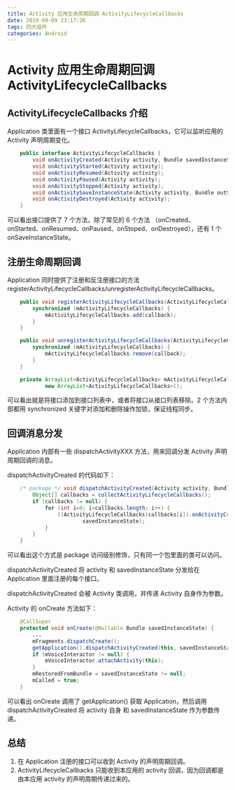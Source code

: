 ```yaml
---
title: Activity 应用生命周期回调 ActivityLifecycleCallbacks 
date: 2019-09-09 23:17:26
tags: 四大组件
categories: Android
---
```


# Activity 应用生命周期回调 ActivityLifecycleCallbacks 

## ActivityLifecycleCallbacks 介绍

Application 类里面有一个接口 ActivityLifecycleCallbacks，它可以监听应用的 Activity 声明周期变化。

```java
    public interface ActivityLifecycleCallbacks {
        void onActivityCreated(Activity activity, Bundle savedInstanceState);
        void onActivityStarted(Activity activity);
        void onActivityResumed(Activity activity);
        void onActivityPaused(Activity activity);
        void onActivityStopped(Activity activity);
        void onActivitySaveInstanceState(Activity activity, Bundle outState);
        void onActivityDestroyed(Activity activity);
    }
```

可以看出接口提供了 7 个方法，除了常见的 6 个方法 （onCreated、onStarted、onResumed、onPaused、onStoped、onDestroyed），还有 1 个 onSaveInstanceState。

## 注册生命周期回调

Application 同时提供了注册和反注册接口的方法 registerActivityLifecycleCallbacks/unregisterActivityLifecycleCallbacks。

```java
    public void registerActivityLifecycleCallbacks(ActivityLifecycleCallbacks callback) {
        synchronized (mActivityLifecycleCallbacks) {
            mActivityLifecycleCallbacks.add(callback);
        }
    }
```

```java
    public void unregisterActivityLifecycleCallbacks(ActivityLifecycleCallbacks callback) {
        synchronized (mActivityLifecycleCallbacks) {
            mActivityLifecycleCallbacks.remove(callback);
        }
    }
```

```java
    private ArrayList<ActivityLifecycleCallbacks> mActivityLifecycleCallbacks =
            new ArrayList<ActivityLifecycleCallbacks>();
```

可以看出就是将接口添加到接口列表中，或者将接口从接口列表移除。2 个方法内部都用 synchronized 关键字对添加和删除操作加锁，保证线程同步。

## 回调消息分发

Application 内部有一些 dispatchActivityXXX 方法，用来回调分发 Activity 声明周期回调的消息。

dispatchActivityCreated 的代码如下：

```java
    /* package */ void dispatchActivityCreated(Activity activity, Bundle savedInstanceState) {
        Object[] callbacks = collectActivityLifecycleCallbacks();
        if (callbacks != null) {
            for (int i=0; i<callbacks.length; i++) {
                ((ActivityLifecycleCallbacks)callbacks[i]).onActivityCreated(activity,
                        savedInstanceState);
            }
        }
    }
```

可以看出这个方式是 package 访问级别修饰，只有同一个包里面的类可以访问。

dispatchActivityCreated 将 activity 和 savedInstanceState 分发给在 Application 里面注册的每个接口。

dispatchActivityCreated 会被 Activity 类调用，并传递 Activity 自身作为参数。

Activity 的 onCreate 方法如下：

```java
    @CallSuper
    protected void onCreate(@Nullable Bundle savedInstanceState) {
        ...
        mFragments.dispatchCreate();
        getApplication().dispatchActivityCreated(this, savedInstanceState);
        if (mVoiceInteractor != null) {
            mVoiceInteractor.attachActivity(this);
        }
        mRestoredFromBundle = savedInstanceState != null;
        mCalled = true;
    }
```

可以看出 onCreate 调用了 getApplication() 获取 Application，然后调用 dispatchActivityCreated 将 activity 自身 和 savedInstanceState 作为参数传递。

## 总结

1. 在 Application 注册的接口可以收到 Activity 的声明周期回调。
2. ActivityLifecycleCallbacks 只能收到本应用的 activity 回调，因为回调都是由本应用 activity 的声明周期传递过来的。
